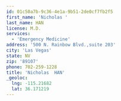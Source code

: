 ```yaml
---
id: 01c50a7b-9c36-4e1a-9b51-2de0cf7fb2f5
first_name: 'Nicholas '
last_name: HAN
license: M.D.
services:
  - 'Emergency Medicine'
address: '500 N. Rainbow Blvd.,suite 203'
city: 'Las Vegas'
state: NV
zip: '89107'
phone: 702-259-1228
title: 'Nicholas  HAN'
_geoloc:
  lng: -115.21682
  lat: 36.171219
---
```

